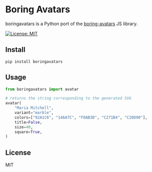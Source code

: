 
# Boring Avatars

boringavatars is a Python port of the <a href="https://www.npmjs.com/package/boring-avatars">boring-avatars</a> JS library.

[![License: MIT](https://img.shields.io/badge/License-MIT-yellow.svg)](https://opensource.org/licenses/MIT)

## Install

```
pip install boringavatars
```

## Usage

```python
from boringavatars import avatar

# returns the string corresponding to the generated SVG
avatar(
    "Maria Mitchell",
    variant="marble",
    colors=["92A1C6", "146A7C", "F0AB3D", "C271B4", "C20D90"],
    title=False,
    size=40,
    square=True,
)
```

## License

MIT
